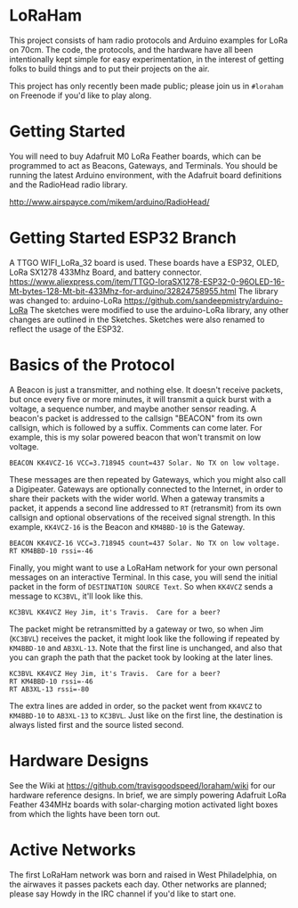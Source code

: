 # LoRaHam

This project consists of ham radio protocols and Arduino examples for
LoRa on 70cm.  The code, the protocols, and the hardware have all been
intentionally kept simple for easy experimentation, in the interest of
getting folks to build things and to put their projects on the air.

This project has only recently been made public; please join us in
`#loraham` on Freenode if you'd like to play along.

# Getting Started

You will need to buy Adafruit M0 LoRa Feather boards, which can be
programmed to act as Beacons, Gateways, and Terminals.  You should be
running the latest Arduino environment, with the Adafruit board
definitions and the RadioHead radio library.

http://www.airspayce.com/mikem/arduino/RadioHead/

# Getting Started ESP32 Branch

A TTGO WIFI_LoRa_32 board is used. These boards have a ESP32, OLED, LoRa SX1278 433Mhz Board, and battery connector. 
https://www.aliexpress.com/item/TTGO-loraSX1278-ESP32-0-96OLED-16-Mt-bytes-128-Mt-bit-433Mhz-for-arduino/32824758955.html
The library was changed to: arduino-LoRa
https://github.com/sandeepmistry/arduino-LoRa 
The sketches were modified to use the arduino-LoRa library, any other changes are outlined in the Sketches.
Sketches were also renamed to reflect the usage of the ESP32.

# Basics of the Protocol

A Beacon is just a transmitter, and nothing else.  It doesn't receive
packets, but once every five or more minutes, it will transmit a quick
burst with a voltage, a sequence number, and maybe another sensor
reading.  A beacon's packet is addressed to the callsign "BEACON" from
its own callsign, which is followed by a suffix.  Comments can come
later.  For example, this is my solar powered beacon that won't
transmit on low voltage.

```
BEACON KK4VCZ-16 VCC=3.718945 count=437 Solar. No TX on low voltage.
```

These messages are then repeated by Gateways, which you might also
call a Digipeater.  Gateways are optionally connected to the Internet,
in order to share their packets with the wider world.  When a gateway
transmits a packet, it appends a second line addressed to `RT`
(retransmit) from its own callsign and optional observations of the
received signal strength.  In this example, `KK4VCZ-16` is the Beacon
and `KM4BBD-10` is the Gateway.

```
BEACON KK4VCZ-16 VCC=3.718945 count=437 Solar. No TX on low voltage.
RT KM4BBD-10 rssi=-46
```

Finally, you might want to use a LoRaHam network for your own personal
messages on an interactive Terminal.  In this case, you will send the
initial packet in the form of ``DESTINATION SOURCE Text``.  So when
`KK4VCZ` sends a message to `KC3BVL`, it'll look like this.

```
KC3BVL KK4VCZ Hey Jim, it's Travis.  Care for a beer?
```

The packet might be retransmitted by a gateway or two, so when Jim
(`KC3BVL`) receives the packet, it might look like the following if
repeated by `KM4BBD-10` and `AB3XL-13`.  Note that the first line is
unchanged, and also that you can graph the path that the packet took
by looking at the later lines.

```
KC3BVL KK4VCZ Hey Jim, it's Travis.  Care for a beer?
RT KM4BBD-10 rssi=-46
RT AB3XL-13 rssi=-80
```

The extra lines are added in order, so the packet went from `KK4VCZ`
to `KM4BBD-10` to `AB3XL-13` to `KC3BVL`.  Just like on the first
line, the destination is always listed first and the source listed
second.


# Hardware Designs

See the Wiki at https://github.com/travisgoodspeed/loraham/wiki for
our hardware reference designs.  In brief, we are simply powering
Adafruit LoRa Feather 434MHz boards with solar-charging motion
activated light boxes from which the lights have been torn out.

# Active Networks

The first LoRaHam network was born and raised in West Philadelphia, on
the airwaves it passes packets each day.  Other networks are planned;
please say Howdy in the IRC channel if you'd like to start one.
